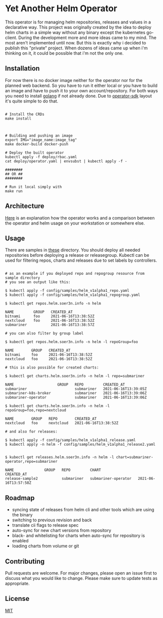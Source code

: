 # Yet Another Helm Operator 

This operator is for managing helm repositories, releases and values in a declarative way. This project was originally created by the idea to deploy helm charts in a simple way without any binary except the kubernetes go-client. During the development more and more ideas came to my mind. The most aren't implemented until now. But this is exactly why i decided to publish this "private" project. When dozens of ideas came up when i'm thinking on it, it could be possible that i'm not the only one.


## Installation

For now there is no docker image neither for the operator nor for the planned web backend. So you have to run it either local or you have to build an image and have to push it to your own account/repository. For both ways you need to install [golang](https://golang.org/doc/install) if not already done. Due to [operator-sdk](https://sdk.operatorframework.io/docs/installation/) layout it's quite simple to do that.

```

# Install the CRDs
make install



# Building and pushing an image
export IMG="image_name:image_tag"
make docker-build docker-push

# Deploy the built operator
kubectl apply -f deploy/rbac.yaml
cat deploy/operator.yaml | envsubst | kubectl apply -f -

########
## OR ##
########

# Run it local simply with
make run

```


## Architecture

[Here](docs/ARCHITECTURE.md) is an explanation how the operator works and a comparison between the operator and helm usage on your workstation or somewhere else.


## Usage

There are samples in [these](https://github.com/soer3n/apps-operator/blob/master/config/samples) directory. You should deploy all needed repositories before deploying a release or releasegroup. Kubectl can be used for filtering repos, charts and releases due to set labels by controllers.

```

# as an example if you deployed repo and repogroup resource from sample directory
# you see an output like this:

$ kubectl apply -f config/samples/helm_v1alpha1_repo.yaml
$ kubectl apply -f config/samples/helm_v1alpha1_repogroup.yaml

$ kubectl get repos.helm.soer3n.info -n helm

NAME         GROUP   CREATED_AT
bitnami      foo     2021-06-16T13:38:52Z
nextcloud    foo     2021-06-16T13:38:52Z
submariner           2021-06-16T13:38:57Z

# you can also filter by group label

$ kubectl get repos.helm.soer3n.info -n helm -l repoGroup=foo

NAME        GROUP   CREATED_AT
bitnami     foo     2021-06-16T13:38:52Z
nextcloud   foo     2021-06-16T13:38:52Z

# this is also possible for created charts:

$ kubectl get charts.helm.soer3n.info -n helm -l repo=submariner

NAME                    GROUP   REPO         CREATED_AT
submariner                      submariner   2021-06-16T13:39:05Z
submariner-k8s-broker           submariner   2021-06-16T13:39:06Z
submariner-operator             submariner   2021-06-16T13:39:06Z

$ kubectl get charts.helm.soer3n.info -n helm -l repoGroup=foo,repo=nextcloud

NAME        GROUP   REPO        CREATED_AT
nextcloud   foo     nextcloud   2021-06-16T13:38:52Z

# and also for releases:

$ kubectl apply -f config/samples/helm_v1alpha1_release.yaml
$ kubectl apply -n helm -f config/samples/helm_v1alpha1_release2.yaml


$ kubectl get releases.helm.soer3n.info -n helm -l chart=submariner-operator,repo=submariner

NAME              GROUP   REPO         CHART                 CREATED_AT
release-sample2           submariner   submariner-operator   2021-06-16T13:57:58Z

```



## Roadmap

- syncing state of releases from helm cli and other tools which are using the binary
- switching to previous revision and back
- translate cii flags to release spec
- auto-sync for new chart versions from repository
- black- and whitelisting for charts when auto-sync for repository is enabled
- loading charts from volume or git

## Contributing

Pull requests are welcome. For major changes, please open an issue first to discuss what you would like to change.
Please make sure to update tests as appropriate.


## License
[MIT](https://choosealicense.com/licenses/mit/)

